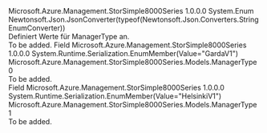 <Type Name="ManagerType" FullName="Microsoft.Azure.Management.StorSimple8000Series.Models.ManagerType">
  <TypeSignature Language="C#" Value="public enum ManagerType" />
  <TypeSignature Language="ILAsm" Value=".class public auto ansi sealed ManagerType extends System.Enum" />
  <TypeSignature Language="DocId" Value="T:Microsoft.Azure.Management.StorSimple8000Series.Models.ManagerType" />
  <TypeSignature Language="VB.NET" Value="Public Enum ManagerType" />
  <TypeSignature Language="F#" Value="type ManagerType = " />
  <AssemblyInfo>
    <AssemblyName>Microsoft.Azure.Management.StorSimple8000Series</AssemblyName>
    <AssemblyVersion>1.0.0.0</AssemblyVersion>
  </AssemblyInfo>
  <Base>
    <BaseTypeName>System.Enum</BaseTypeName>
  </Base>
  <Attributes>
    <Attribute>
      <AttributeName>Newtonsoft.Json.JsonConverter(typeof(Newtonsoft.Json.Converters.StringEnumConverter))</AttributeName>
    </Attribute>
  </Attributes>
  <Docs>
    <summary>
            Definiert Werte für ManagerType an.
            </summary>
    <remarks>To be added.</remarks>
  </Docs>
  <Members>
    <Member MemberName="GardaV1">
      <MemberSignature Language="C#" Value="GardaV1" />
      <MemberSignature Language="ILAsm" Value=".field public static literal valuetype Microsoft.Azure.Management.StorSimple8000Series.Models.ManagerType GardaV1 = int32(0)" />
      <MemberSignature Language="DocId" Value="F:Microsoft.Azure.Management.StorSimple8000Series.Models.ManagerType.GardaV1" />
      <MemberSignature Language="VB.NET" Value="GardaV1" />
      <MemberSignature Language="F#" Value="GardaV1 = 0" Usage="Microsoft.Azure.Management.StorSimple8000Series.Models.ManagerType.GardaV1" />
      <MemberType>Field</MemberType>
      <AssemblyInfo>
        <AssemblyName>Microsoft.Azure.Management.StorSimple8000Series</AssemblyName>
        <AssemblyVersion>1.0.0.0</AssemblyVersion>
      </AssemblyInfo>
      <Attributes>
        <Attribute>
          <AttributeName>System.Runtime.Serialization.EnumMember(Value="GardaV1")</AttributeName>
        </Attribute>
      </Attributes>
      <ReturnValue>
        <ReturnType>Microsoft.Azure.Management.StorSimple8000Series.Models.ManagerType</ReturnType>
      </ReturnValue>
      <MemberValue>0</MemberValue>
      <Docs>
        <summary>To be added.</summary>
      </Docs>
    </Member>
    <Member MemberName="HelsinkiV1">
      <MemberSignature Language="C#" Value="HelsinkiV1" />
      <MemberSignature Language="ILAsm" Value=".field public static literal valuetype Microsoft.Azure.Management.StorSimple8000Series.Models.ManagerType HelsinkiV1 = int32(1)" />
      <MemberSignature Language="DocId" Value="F:Microsoft.Azure.Management.StorSimple8000Series.Models.ManagerType.HelsinkiV1" />
      <MemberSignature Language="VB.NET" Value="HelsinkiV1" />
      <MemberSignature Language="F#" Value="HelsinkiV1 = 1" Usage="Microsoft.Azure.Management.StorSimple8000Series.Models.ManagerType.HelsinkiV1" />
      <MemberType>Field</MemberType>
      <AssemblyInfo>
        <AssemblyName>Microsoft.Azure.Management.StorSimple8000Series</AssemblyName>
        <AssemblyVersion>1.0.0.0</AssemblyVersion>
      </AssemblyInfo>
      <Attributes>
        <Attribute>
          <AttributeName>System.Runtime.Serialization.EnumMember(Value="HelsinkiV1")</AttributeName>
        </Attribute>
      </Attributes>
      <ReturnValue>
        <ReturnType>Microsoft.Azure.Management.StorSimple8000Series.Models.ManagerType</ReturnType>
      </ReturnValue>
      <MemberValue>1</MemberValue>
      <Docs>
        <summary>To be added.</summary>
      </Docs>
    </Member>
  </Members>
</Type>